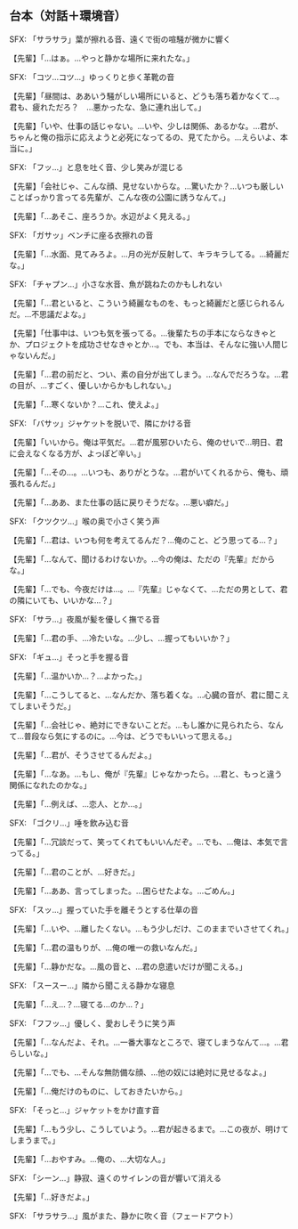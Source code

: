 <!--
character: 先輩
scene: 夜の公園、水辺、風静か
duration_target_min: 10
style: 疑似恋愛・対話＋日本語SFX
-->
## 台本（対話＋環境音）

SFX: 「サラサラ」葉が擦れる音、遠くで街の喧騒が微かに響く

【先輩】「…はぁ。…やっと静かな場所に来れたな。」

SFX: 「コツ…コツ…」ゆっくりと歩く革靴の音

【先輩】「昼間は、ああいう騒がしい場所にいると、どうも落ち着かなくて…。君も、疲れただろ？　…悪かったな、急に連れ出して。」

【先輩】「いや、仕事の話じゃない。…いや、少しは関係、あるかな。…君が、ちゃんと俺の指示に応えようと必死になってるの、見てたから。…えらいよ、本当に。」

SFX: 「フッ…」と息を吐く音、少し笑みが混じる

【先輩】「会社じゃ、こんな顔、見せないからな。…驚いたか？…いつも厳しいことばっかり言ってる先輩が、こんな夜の公園に誘うなんて。」

【先輩】「…あそこ、座ろうか。水辺がよく見える。」

SFX: 「ガサッ」ベンチに座る衣擦れの音

【先輩】「…水面、見てみろよ。…月の光が反射して、キラキラしてる。…綺麗だな。」

SFX: 「チャプン…」小さな水音、魚が跳ねたのかもしれない

【先輩】「…君といると、こういう綺麗なものを、もっと綺麗だと感じられるんだ。…不思議だよな。」

【先輩】「仕事中は、いつも気を張ってる。…後輩たちの手本にならなきゃとか、プロジェクトを成功させなきゃとか…。でも、本当は、そんなに強い人間じゃないんだ。」

【先輩】「…君の前だと、つい、素の自分が出てしまう。…なんでだろうな。…君の目が、…すごく、優しいからかもしれない。」

【先輩】「…寒くないか？…これ、使えよ。」

SFX: 「バサッ」ジャケットを脱いで、隣にかける音

【先輩】「いいから。俺は平気だ。…君が風邪ひいたら、俺のせいで…明日、君に会えなくなる方が、よっぽど辛い。」

【先輩】「…その…。…いつも、ありがとうな。…君がいてくれるから、俺も、頑張れるんだ。」

【先輩】「…ああ、また仕事の話に戻りそうだな。…悪い癖だ。」

SFX: 「クツクツ…」喉の奥で小さく笑う声

【先輩】「…君は、いつも何を考えてるんだ？…俺のこと、どう思ってる…？」

【先輩】「…なんて、聞けるわけないか。…今の俺は、ただの『先輩』だからな。」

【先輩】「…でも、今夜だけは…。…『先輩』じゃなくて、…ただの男として、君の隣にいても、いいかな…？」

SFX: 「サラ…」夜風が髪を優しく撫でる音

【先輩】「…君の手、…冷たいな。…少し、…握ってもいいか？」

SFX: 「ギュ…」そっと手を握る音

【先輩】「…温かいか…？…よかった。」

【先輩】「…こうしてると、…なんだか、落ち着くな。…心臓の音が、君に聞こえてしまいそうだ。」

【先輩】「…会社じゃ、絶対にできないことだ。…もし誰かに見られたら、なんて…普段なら気にするのに。…今は、どうでもいいって思える。」

【先輩】「…君が、そうさせてるんだよ。」

【先輩】「…なあ。…もし、俺が『先輩』じゃなかったら。…君と、もっと違う関係になれたのかな。」

【先輩】「…例えば、…恋人、とか…。」

SFX: 「ゴクリ…」唾を飲み込む音

【先輩】「…冗談だって、笑ってくれてもいいんだぞ。…でも、…俺は、本気で言ってる。」

【先輩】「…君のことが、…好きだ。」

【先輩】「…ああ、言ってしまった。…困らせたよな。…ごめん。」

SFX: 「スッ…」握っていた手を離そうとする仕草の音

【先輩】「…いや、…離したくない。…もう少しだけ、このままでいさせてくれ。」

【先輩】「…君の温もりが、…俺の唯一の救いなんだ。」

【先輩】「…静かだな。…風の音と、…君の息遣いだけが聞こえる。」

SFX: 「スースー…」隣から聞こえる静かな寝息

【先輩】「…え…？…寝てる…のか…？」

SFX: 「フフッ…」優しく、愛おしそうに笑う声

【先輩】「…なんだよ、それ。…一番大事なところで、寝てしまうなんて…。…君らしいな。」

【先輩】「…でも、…そんな無防備な顔、…他の奴には絶対に見せるなよ。」

【先輩】「…俺だけのものに、しておきたいから。」

SFX: 「そっと…」ジャケットをかけ直す音

【先輩】「…もう少し、こうしていよう。…君が起きるまで。…この夜が、明けてしまうまで。」

【先輩】「…おやすみ。…俺の、…大切な人。」

SFX: 「シーン…」静寂、遠くのサイレンの音が響いて消える

【先輩】「…好きだよ。」

SFX: 「サラサラ…」風がまた、静かに吹く音（フェードアウト）
